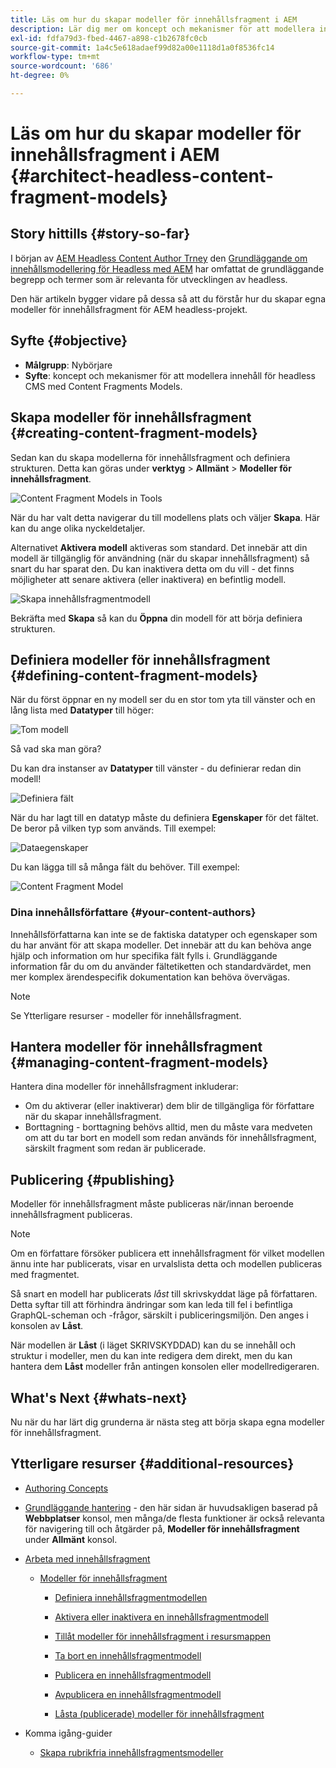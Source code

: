 ```yaml
---
title: Läs om hur du skapar modeller för innehållsfragment i AEM
description: Lär dig mer om koncept och mekanismer för att modellera innehåll för Headless CMS med Content Fragments Models.
exl-id: fdfa79d3-fbed-4467-a898-c1b2678fc0cb
source-git-commit: 1a4c5e618adaef99d82a00e1118d1a0f8536fc14
workflow-type: tm+mt
source-wordcount: '686'
ht-degree: 0%

---
```


# Läs om hur du skapar modeller för innehållsfragment i AEM {#architect-headless-content-fragment-models}

## Story hittills {#story-so-far}

I början av [AEM Headless Content Author Trney](overview.md) den [Grundläggande om innehållsmodellering för Headless med AEM](basics.md) har omfattat de grundläggande begrepp och termer som är relevanta för utvecklingen av headless.

Den här artikeln bygger vidare på dessa så att du förstår hur du skapar egna modeller för innehållsfragment för AEM headless-projekt.

## Syfte {#objective}

* **Målgrupp**: Nybörjare
* **Syfte**: koncept och mekanismer för att modellera innehåll för headless CMS med Content Fragments Models.

<!-- which persona does this? -->
<!-- and who allows the configuration on the folders? -->

<!--
## Enabling Content Fragment Models {#enabling-content-fragment-models}

At the very start you need to enable Content Fragment Models for your site, this is done in the Configuration Browser; under Tools > General > Configuration Browser. You can either select to configure the global entry, or create a configuration. For example:

![Define configuration](/help/sites-cloud/administering/content-fragments/assets/cfm-conf-01.png)

>[!NOTE]
>
>See Additional Resources - Content Fragments in the Configuration Browser
-->

## Skapa modeller för innehållsfragment {#creating-content-fragment-models}

Sedan kan du skapa modellerna för innehållsfragment och definiera strukturen. Detta kan göras under **verktyg** > **Allmänt** > **Modeller för innehållsfragment**.

![Content Fragment Models in Tools](assets/cfm-tools.png)

När du har valt detta navigerar du till modellens plats och väljer **Skapa**. Här kan du ange olika nyckeldetaljer.

Alternativet **Aktivera modell** aktiveras som standard. Det innebär att din modell är tillgänglig för användning (när du skapar innehållsfragment) så snart du har sparat den. Du kan inaktivera detta om du vill - det finns möjligheter att senare aktivera (eller inaktivera) en befintlig modell.

![Skapa innehållsfragmentmodell](/help/sites-cloud/administering/content-fragments/assets/cfm-models-02.png)

Bekräfta med **Skapa** så kan du **Öppna** din modell för att börja definiera strukturen.

## Definiera modeller för innehållsfragment {#defining-content-fragment-models}

När du först öppnar en ny modell ser du en stor tom yta till vänster och en lång lista med **Datatyper** till höger:

![Tom modell](/help/sites-cloud/administering/content-fragments/assets/cfm-models-03.png)

Så vad ska man göra?

Du kan dra instanser av **Datatyper** till vänster - du definierar redan din modell!

![Definiera fält](/help/sites-cloud/administering/content-fragments/assets/cfm-models-04.png)

När du har lagt till en datatyp måste du definiera **Egenskaper** för det fältet. De beror på vilken typ som används. Till exempel:

![Dataegenskaper](/help/sites-cloud/administering/content-fragments/assets/cfm-models-05.png)

Du kan lägga till så många fält du behöver. Till exempel:

![Content Fragment Model](/help/sites-cloud/administering/content-fragments/assets/cfm-models-07.png)

### Dina innehållsförfattare {#your-content-authors}

Innehållsförfattarna kan inte se de faktiska datatyper och egenskaper som du har använt för att skapa modeller. Det innebär att du kan behöva ange hjälp och information om hur specifika fält fylls i. Grundläggande information får du om du använder fältetiketten och standardvärdet, men mer komplex ärendespecifik dokumentation kan behöva övervägas.

>[!NOTE]
>
>Se Ytterligare resurser - modeller för innehållsfragment.

## Hantera modeller för innehållsfragment {#managing-content-fragment-models}

<!-- needs more details -->

Hantera dina modeller för innehållsfragment inkluderar:

* Om du aktiverar (eller inaktiverar) dem blir de tillgängliga för författare när du skapar innehållsfragment.
* Borttagning - borttagning behövs alltid, men du måste vara medveten om att du tar bort en modell som redan används för innehållsfragment, särskilt fragment som redan är publicerade.

## Publicering {#publishing}

<!-- needs more details -->

Modeller för innehållsfragment måste publiceras när/innan beroende innehållsfragment publiceras.

>[!NOTE]
>
>Om en författare försöker publicera ett innehållsfragment för vilket modellen ännu inte har publicerats, visar en urvalslista detta och modellen publiceras med fragmentet.

Så snart en modell har publicerats *låst* till skrivskyddat läge på författaren. Detta syftar till att förhindra ändringar som kan leda till fel i befintliga GraphQL-scheman och -frågor, särskilt i publiceringsmiljön. Den anges i konsolen av **Låst**.

När modellen är **Låst** (i läget SKRIVSKYDDAD) kan du se innehåll och struktur i modeller, men du kan inte redigera dem direkt, men du kan hantera dem **Låst** modeller från antingen konsolen eller modellredigeraren.

## What&#39;s Next {#whats-next}

Nu när du har lärt dig grunderna är nästa steg att börja skapa egna modeller för innehållsfragment.

## Ytterligare resurser {#additional-resources}

* [Authoring Concepts](/help/sites-cloud/authoring/author-publish.md)

* [Grundläggande hantering](/help/sites-cloud/authoring/basic-handling.md) - den här sidan är huvudsakligen baserad på **Webbplatser** konsol, men många/de flesta funktioner är också relevanta för navigering till och åtgärder på, **Modeller för innehållsfragment** under **Allmänt** konsol.

* [Arbeta med innehållsfragment](/help/sites-cloud/administering/content-fragments/overview.md)

   * [Modeller för innehållsfragment](/help/sites-cloud/administering/content-fragments/content-fragment-models.md)

      * [Definiera innehållsfragmentmodellen](/help/sites-cloud/administering/content-fragments/content-fragment-models.md#defining-your-content-fragment-model)

      * [Aktivera eller inaktivera en innehållsfragmentmodell](/help/sites-cloud/administering/content-fragments/content-fragment-models.md#enabling-disabling-a-content-fragment-model)

      * [Tillåt modeller för innehållsfragment i resursmappen](/help/sites-cloud/administering/content-fragments/content-fragment-models.md#allowing-content-fragment-models-assets-folder)

      * [Ta bort en innehållsfragmentmodell](/help/sites-cloud/administering/content-fragments/content-fragment-models.md#deleting-a-content-fragment-model)

      * [Publicera en innehållsfragmentmodell](/help/sites-cloud/administering/content-fragments/content-fragment-models.md#publishing-a-content-fragment-model)

      * [Avpublicera en innehållsfragmentmodell](/help/sites-cloud/administering/content-fragments/content-fragment-models.md#unpublishing-a-content-fragment-model)

      * [Låsta (publicerade) modeller för innehållsfragment](/help/sites-cloud/administering/content-fragments/content-fragment-models.md#locked-published-content-fragment-models)

* Komma igång-guider

   * [Skapa rubrikfria innehållsfragmentsmodeller](/help/headless/setup/create-content-model.md)
